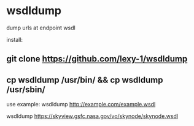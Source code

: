 # wsdldump
dump urls at endpoint wsdl


install:

git clone https://github.com/lexy-1/wsdldump
-
cp wsdldump /usr/bin/ && cp wsdldump /usr/sbin/
-

use example:
wsdldump http://example.com/example.wsdl

wsdldump https://skyview.gsfc.nasa.gov/vo/skynode/skynode.wsdl


